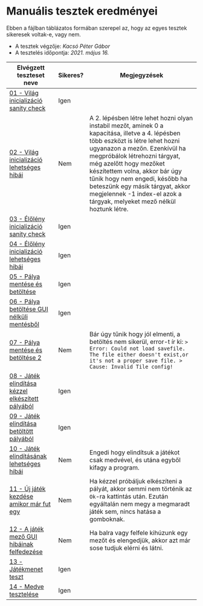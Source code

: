 # Manuális tesztek eredményei

Ebben a fájlban táblázatos formában szerepel az, hogy az egyes tesztek sikeresek voltak-e, vagy nem.

* A tesztek végzője: *Kacsó Péter Gábor*
* A tesztelés időpontja: *2021. május 16.*

| Elvégzett teszteset neve | Sikeres? | Megjegyzések |
| ------------------------ | -------- | ------------ |
| [01 - Világ inicializáció sanity check](../01%20-%20Világ%20inicializáció%20sanity%20check.md) | Igen | |
| [02 - Világ inicializáció lehetséges hibái](../02%20-%20Világ%20inicializáció%20lehetséges%20hibái.md) | Nem | A 2. lépésben létre lehet hozni olyan instabil mezőt, aminek 0 a kapacitása, illetve a 4. lépésben több eszközt is létre lehet hozni ugyanazon a mezőn. Ezenkívül ha megpróbálok létrehozni tárgyat, még azelőtt hogy mezőket készítettem volna, akkor bár úgy tűnik hogy nem engedi, később ha beteszünk egy másik tárgyat, akkor megjelennek -1 index-el azok a tárgyak, melyeket mező nélkül hoztunk létre. |
| [03 - Élőlény inicializáció sanity check](../03%20-%20Élőlény%20inicializáció%20sanity%20check.md) | Igen | |
| [04 - Élőlény inicializáció lehetséges hibái](../04%20-%20Élőlény%20inicializáció%20lehetséges%20hibái.md) | Igen | |
| [05 - Pálya mentése és betöltése](../05%20-%20Pálya%20mentése%20és%20betöltése.md) | Igen | |
| [06 - Pálya betöltése GUI nélküli mentésből](../06%20-%20Pálya%20betöltése%20GUI%20nélküli%20mentésből.md) | Igen | |
| [07 - Pálya mentése és betöltése 2](../07%20-%20Pálya%20mentése%20és%20betöltése%202) | Nem | Bár úgy tűnik hogy jól elmenti, a betöltés nem sikerül, error-t ír ki: `> Error: Could not load savefile. The file either doesn't exist,or it's not a proper save file. > Cause: Invalid Tile config!` |
| [08 - Játék elindítása kézzel elkészített pályából](../08%20-%20Játék%20elindítása%20kézzel%20elkészített%20pályából.md) | Igen | |
| [09 - Játék elindítása betöltött pályából](../09%20-%20Játék%20elindítása%20betöltött%20pályából.md) | Igen | |
| [10 - Játék elindításának lehetséges hibái](../10%20-%20Játék%20elindításának%20lehetséges%20hibái.md) | Nem | Engedi hogy elindítsuk a játékot csak medvével, és utána egyből kifagy a program. |
| [11 - Új játék kezdése amikor már fut egy](../11%20-%20Új%20játék%20kezdése%20amikor%20már%20fut%20egy.md) | Nem | Ha kézzel próbáljuk elkészíteni a pályát, akkor semmi nem történik az `Ok`-ra kattintás után. Ezután egyáltalán nem megy a megmaradt játék sem, nincs hatása a gomboknak. |
| [12 - A játék mező GUI hibáinak felfedezése](../12%20-%20A%20játék%20mező%20GUI%20hibáinak%20felfedezése.md) | Nem | Ha balra vagy felfele kihúzunk egy mezőt és elengedjük, akkor azt már sose tudjuk elérni és látni. |
| [13 - Játékmenet teszt](../13%20-%20Játékmenet%20teszt.md) | Igen | |
| [14 - Medve tesztelése](../14%20-%20Medve%20tesztelése.md) | Igen | |